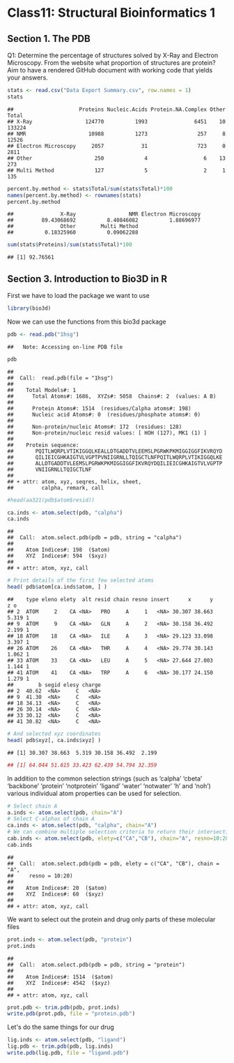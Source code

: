Class11: Structural Bioinformatics 1
================

Section 1. The PDB
------------------

Q1: Determine the percentage of structures solved by X-Ray and Electron Microscopy. From the website what proportion of structures are protein? Aim to have a rendered GitHub document with working code that yields your answers.

``` r
stats <- read.csv("Data Export Summary.csv", row.names = 1)
stats
```

    ##                     Proteins Nucleic.Acids Protein.NA.Complex Other  Total
    ## X-Ray                 124770          1993               6451    10 133224
    ## NMR                    10988          1273                257     8  12526
    ## Electron Microscopy     2057            31                723     0   2811
    ## Other                    250             4                  6    13    273
    ## Multi Method             127             5                  2     1    135

``` r
percent.by.method <- stats$Total/sum(stats$Total)*100
names(percent.by.method) <- rownames(stats)
percent.by.method
```

    ##               X-Ray                 NMR Electron Microscopy 
    ##         89.43068692          8.40846082          1.88696977 
    ##               Other        Multi Method 
    ##          0.18325960          0.09062288

``` r
sum(stats$Proteins)/sum(stats$Total)*100
```

    ## [1] 92.76561

Section 3. Introduction to Bio3D in R
-------------------------------------

First we have to load the package we want to use

``` r
library(bio3d)
```

Now we can use the functions from this bio3d package

``` r
pdb <- read.pdb("1hsg")
```

    ##   Note: Accessing on-line PDB file

``` r
pdb
```

    ## 
    ##  Call:  read.pdb(file = "1hsg")
    ## 
    ##    Total Models#: 1
    ##      Total Atoms#: 1686,  XYZs#: 5058  Chains#: 2  (values: A B)
    ## 
    ##      Protein Atoms#: 1514  (residues/Calpha atoms#: 198)
    ##      Nucleic acid Atoms#: 0  (residues/phosphate atoms#: 0)
    ## 
    ##      Non-protein/nucleic Atoms#: 172  (residues: 128)
    ##      Non-protein/nucleic resid values: [ HOH (127), MK1 (1) ]
    ## 
    ##    Protein sequence:
    ##       PQITLWQRPLVTIKIGGQLKEALLDTGADDTVLEEMSLPGRWKPKMIGGIGGFIKVRQYD
    ##       QILIEICGHKAIGTVLVGPTPVNIIGRNLLTQIGCTLNFPQITLWQRPLVTIKIGGQLKE
    ##       ALLDTGADDTVLEEMSLPGRWKPKMIGGIGGFIKVRQYDQILIEICGHKAIGTVLVGPTP
    ##       VNIIGRNLLTQIGCTLNF
    ## 
    ## + attr: atom, xyz, seqres, helix, sheet,
    ##         calpha, remark, call

``` r
#head(aa321(pdb$atom$resid))
```

``` r
ca.inds <- atom.select(pdb, "calpha")
ca.inds
```

    ## 
    ##  Call:  atom.select.pdb(pdb = pdb, string = "calpha")
    ## 
    ##    Atom Indices#: 198  ($atom)
    ##    XYZ  Indices#: 594  ($xyz)
    ## 
    ## + attr: atom, xyz, call

``` r
# Print details of the first few selected atoms
head( pdb$atom[ca.inds$atom, ] )
```

    ##    type eleno elety  alt resid chain resno insert      x      y     z o
    ## 2  ATOM     2    CA <NA>   PRO     A     1   <NA> 30.307 38.663 5.319 1
    ## 9  ATOM     9    CA <NA>   GLN     A     2   <NA> 30.158 36.492 2.199 1
    ## 18 ATOM    18    CA <NA>   ILE     A     3   <NA> 29.123 33.098 3.397 1
    ## 26 ATOM    26    CA <NA>   THR     A     4   <NA> 29.774 30.143 1.062 1
    ## 33 ATOM    33    CA <NA>   LEU     A     5   <NA> 27.644 27.003 1.144 1
    ## 41 ATOM    41    CA <NA>   TRP     A     6   <NA> 30.177 24.150 1.279 1
    ##        b segid elesy charge
    ## 2  40.62  <NA>     C   <NA>
    ## 9  41.30  <NA>     C   <NA>
    ## 18 34.13  <NA>     C   <NA>
    ## 26 30.14  <NA>     C   <NA>
    ## 33 30.12  <NA>     C   <NA>
    ## 41 30.82  <NA>     C   <NA>

``` r
# And selected xyz coordinates
head( pdb$xyz[, ca.inds$xyz] )
```

    ## [1] 30.307 38.663  5.319 30.158 36.492  2.199

``` r
## [1] 64.044 51.615 33.423 62.439 54.794 32.359
```

In addition to the common selection strings (such as ‘calpha’ ‘cbeta’ ‘backbone’ ‘protein’ ‘notprotein’ ‘ligand’ ‘water’ ‘notwater’ ‘h’ and ‘noh’) various individual atom properties can be used for selection.

``` r
# Select chain A
a.inds <- atom.select(pdb, chain="A")
# Select C-alphas of chain A
ca.inds <- atom.select(pdb, "calpha", chain="A")
# We can combine multiple selection criteria to return their intersection
cab.inds <- atom.select(pdb, elety=c("CA","CB"), chain="A", resno=10:20)
cab.inds
```

    ## 
    ##  Call:  atom.select.pdb(pdb = pdb, elety = c("CA", "CB"), chain = "A", 
    ##     resno = 10:20)
    ## 
    ##    Atom Indices#: 20  ($atom)
    ##    XYZ  Indices#: 60  ($xyz)
    ## 
    ## + attr: atom, xyz, call

We want to select out the protein and drug only parts of these molecular files

``` r
prot.inds <- atom.select(pdb, "protein")
prot.inds
```

    ## 
    ##  Call:  atom.select.pdb(pdb = pdb, string = "protein")
    ## 
    ##    Atom Indices#: 1514  ($atom)
    ##    XYZ  Indices#: 4542  ($xyz)
    ## 
    ## + attr: atom, xyz, call

``` r
prot.pdb <- trim.pdb(pdb, prot.inds)
write.pdb(prot.pdb, file = "protein.pdb")
```

Let's do the same things for our drug

``` r
lig.inds <- atom.select(pdb, "ligand")
lig.pdb <- trim.pdb(pdb, lig.inds)
write.pdb(lig.pdb, file = "ligand.pdb")
```
